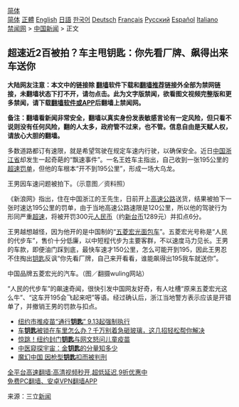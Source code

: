  <!-- 面包屑导航 --> <div class="breadcrumb"><!-- GTranslate: https://gtranslate.io/ -->  <div class="switcher notranslate">  <div class="selected">  <a href="#" onclick="return false;"> 简体</a>  </div>  <div class="option">  <a href="https://www.bannedbook.org" onclick="doGTranslate('zh-CN|zh-CN');jQuery('div.switcher div.selected a').html(jQuery(this).html());return false;" title="简体中文" class="nturl selected"> 简体</a>  <a href="https://www.bannedbook.org/zh-tw/" onclick="doGTranslate('zh-CN|zh-TW');jQuery('div.switcher div.selected a').html(jQuery(this).html());return false;" title="繁體中文" class="nturl"> 正體</a>  <a href="https://www.bannedbook.org/en/" onclick="doGTranslate('zh-CN|en');jQuery('div.switcher div.selected a').html(jQuery(this).html());return false;" title="English" class="nturl"> English</a>  <a href="https://www.bannedbook.org/ja/" onclick="doGTranslate('zh-CN|ja');jQuery('div.switcher div.selected a').html(jQuery(this).html());return false;" title="日本語" class="nturl"> 日語</a>  <a href="https://www.bannedbook.org/ko/" onclick="doGTranslate('zh-CN|ko');jQuery('div.switcher div.selected a').html(jQuery(this).html());return false;" title="한국어" class="nturl"> 한국어</a>  <a href="https://www.bannedbook.org/de/" onclick="doGTranslate('zh-CN|de');jQuery('div.switcher div.selected a').html(jQuery(this).html());return false;" title="Deutsch" class="nturl"> Deutsch</a>  <a href="https://www.bannedbook.org/fr/" onclick="doGTranslate('zh-CN|fr');jQuery('div.switcher div.selected a').html(jQuery(this).html());return false;" title="Français" class="nturl"> Français</a>  <a href="https://www.bannedbook.org/ru/" onclick="doGTranslate('zh-CN|ru');jQuery('div.switcher div.selected a').html(jQuery(this).html());return false;" title="Русский" class="nturl"> Русский</a>  <a href="https://www.bannedbook.org/es/" onclick="doGTranslate('zh-CN|es');jQuery('div.switcher div.selected a').html(jQuery(this).html());return false;" title="Español" class="nturl"> Español</a>  <a href="https://www.bannedbook.org/it/" onclick="doGTranslate('zh-CN|it');jQuery('div.switcher div.selected a').html(jQuery(this).html());return false;" title="Italiano" class="nturl"> Italiano</a>  </div>  </div>      <div class='breadcrumb-sub'><!-- Breadcrumb NavXT 6.3.0 --> <a href="https://www.bannedbook.org/" class="home">禁闻网</a> &gt; <a href="https://www.bannedbook.org/bnews/cnnews/" class="category">中国新闻</a> &gt; 正文</div></div><h2>超速近2百被拍？车主甩钥匙：你先看厂牌、飙得出来车送你</h2> <p class="notice"><b>大陆网友注意：本文中的链接除 <a href="https://github.com/bannedbook/fanqiang" >翻墙</a>软件下载和<a href="https://github.com/killgcd/justmysocks/blob/master/README.md">翻墙推荐</a>链接外全部为禁网链接，未翻墙状态下打不开，请勿点击。此为文字版禁闻，欲看图文视频完整版和更多禁闻，请下载<a href="https://github.com/bannedbook/fanqiang">翻墙软件或APP</a>后翻墙上禁闻网。</p><p>备注：翻墙看新闻非常安全，翻墙以真实身份发表敏感言论有一定风险，但只看不说则没有任何风险，翻的人太多，政府管不过来，也不管。信息自由是天赋人权，请放心大胆的翻墙。</b></p>  <div class="entry"> <p>多数道路都订有速限，就是希望驾驶在规定车速内行驶，以确保安全。近日<span class='wp_keywordlink_affiliate'><a href="https://www.bannedbook.org/" title="中国" target="_blank">中国</a></span><a href="https://www.bannedbook.org/bnews/tag/%E6%B5%99%E6%B1%9F%E7%9C%81/" class="st_tag internal_tag" rel="tag" title="标签 浙江省 下的日志">浙江省</a>却发生一起奇葩的“飘速事件”。一名王姓车主指出，自己收到一张195公里的<a href="https://www.bannedbook.org/bnews/tag/%E8%B6%85%E9%80%9F%E7%BD%9A%E5%8D%95/" class="st_tag internal_tag" rel="tag" title="标签 超速罚单 下的日志">超速罚单</a>，但他的车根本“开不到195公里”，形成一场大乌龙。</p> <p>王男因车速问题被拍下。（示意图／资料照）</p>  <p>《新浪网》指出，住在中国浙江的王先生，日前开上<a href="https://www.bannedbook.org/bnews/tag/%e9%ab%98%e9%80%9f%e5%85%ac%e8%b7%af/" class="st_tag internal_tag" rel="tag" title="标签 高速公路 下的日志">高速公路</a>送货，结果被拍下一张时速达195公里的罚单，由于当地高速公路速限是120公里，所以他的驾驶行为形同严重<a href="https://www.bannedbook.org/bnews/tag/%E8%B6%85%E9%80%9F/" class="st_tag internal_tag" rel="tag" title="标签 超速 下的日志">超速</a>，将被开罚300元<a href="https://www.bannedbook.org/bnews/tag/%e4%ba%ba%e6%b0%91%e5%b8%81/" class="st_tag internal_tag" rel="tag" title="标签 人民币 下的日志">人民币</a>（约<a href="https://www.bannedbook.org/bnews/tag/%E6%96%B0%E5%8F%B0%E5%B8%81/" class="st_tag internal_tag" rel="tag" title="标签 新台币 下的日志">新台币</a>1289元）并扣点6分。</p> <p>王男越想越怪，因为他开的是中国制的“<a href="https://www.bannedbook.org/bnews/tag/%E4%BA%94%E8%8F%B1%E5%AE%8F%E5%85%89/" class="st_tag internal_tag" rel="tag" title="标签 五菱宏光 下的日志">五菱宏光</a><a href="https://www.bannedbook.org/bnews/tag/%E9%9D%A2%E5%8C%85%E8%BD%A6/" class="st_tag internal_tag" rel="tag" title="标签 面包车 下的日志">面包车</a>”。五菱宏光号称是“人民的代步车”，售价十分低廉，以中短程代步为主要客群，不以速度马力见长。王男的车款，即便油门踩到底，最快车速才150公里，怎么可能开到195，因此王男忍不住掏出<a href="https://www.bannedbook.org/bnews/tag/%E9%92%A5%E5%8C%99/" class="st_tag internal_tag" rel="tag" title="标签 钥匙 下的日志">钥匙</a>反讽“你先看厂牌，自己来开看看，谁能飙得出195我车就送你”。</p>  <p>中国品牌五菱宏光的汽车。（图／翻摄wuling网站）</p> <p>“人民的代步车”的飙速奇闻，很快引发中国网友好奇，有人吐槽“原来五菱宏光这么牛”、“这车开195会飞起来吧”等语。经过确认后，浙江当地警方表示应该是开错单了，并撤销王男的罚款与扣点。</p>  <ul class='op-related-articles' title='相关阅读'> <li><a href='https://www.bannedbook.org/bnews/comments/20210817/1607798.html' target='_blank'>纽约市推疫苗“通行<b>钥匙</b>” 9.13起强制执行</a></li> <li><a href='https://www.bannedbook.org/bnews/lifebaike/20210816/1606960.html' target='_blank'>车<b>钥匙</b>被锁在车里怎么办？千万别着急砸玻璃，这几招轻松帮你解决</a></li> <li><a href='https://www.bannedbook.org/bnews/ccpdope/20210809/1602766.html' target='_blank'>惊跳！纽约封门<b>钥匙</b>与网文怒问儿童疫苗</a></li> <li><a href='https://www.bannedbook.org/bnews/comments/20210708/1583168.html' target='_blank'>中医窥探宇宙：金<b>钥匙</b>的分量知多少</a></li> <li><a href='https://www.bannedbook.org/bnews/ssgc/20210630/1577651.html' target='_blank'>魔幻中国 因枪型<b>钥匙</b>扣而被判刑</a></li> </ul> <p class="texttj"> <a href="https://github.com/bannedbook/fanqiang/wiki/V2ray%E6%9C%BA%E5%9C%BA" target="_blank">全平台高速翻墙:高清视频秒开,超低延迟,9折优惠中</a><br/> <a href="https://github.com/bannedbook/fanqiang/wiki/%E7%A6%81%E9%97%BB%E7%BD%91%E5%AE%89%E5%8D%93%E7%BF%BB%E5%A2%99%E6%96%B0%E9%97%BBAPP" target="_blank">免费PC翻墙、安卓VPN翻墙APP</a></p><p> 来源：三立<span class='wp_keywordlink_affiliate'><a href="https://www.bannedbook.org/" title="新闻">新闻</a></span> </p> <a name='sharetosocial'></a>  <div style="margin-bottom:5px;padding-bottom:5px;clear:both"> <div id="archive-pix-1" class="banner-ads"> <!-- AuctionX Display platform tag START --> <div id="26318x728x90x621x_ADSLOT2" clicktrack="%%CLICK_URL_ESC%%"></div> <!-- AuctionX Display platform tag END --> </div> <div id="archive-pix-2" class="banner-ads"> <!-- AuctionX Display platform tag START --> <div id="26315x300x250x621x_ADSLOT2" clicktrack="%%CLICK_URL_ESC%%"></div> <!-- AuctionX Display platform tag END --> </div> </div>  <div id="archive-pix-1" class="banner-ads"> <!-- AuctionX Display platform tag START --> <div id="26318x728x90x621x_ADSLOT3" clicktrack="%%CLICK_URL_ESC%%"></div> <!-- AuctionX Display platform tag END --> </div> </div><!--END ENTRY--> 